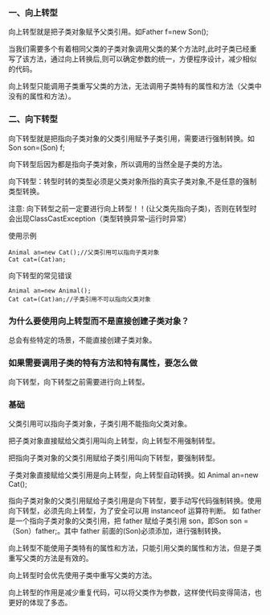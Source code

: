 ### 一、向上转型

向上转型就是把子类对象赋予父类引用。如Father f=new Son();

当我们需要多个有着相同父类的子类对象调用父类的某个方法时,此时子类已经重写了该方法，通过向上转换后,则可以确定参数的统一，方便程序设计，减少相似的代码。

向上转型只能调用子类重写父类的方法，无法调用子类特有的属性和方法（父类中没有的属性和方法）。

### 二、向下转型

向下转型就是把指向子类对象的父类引用赋予子类引用，需要进行强制转换。如Son son=(Son) f;

向下转型后因为都是指向子类对象，所以调用的当然全是子类的方法。

向下转型：转型时转的类型必须是父类对象所指的真实子类对象,不是任意的强制类型转换。

注意:  向下转型之前一定要进行向上转型！！(让父类先指向子类)，否则在转型时会出现ClassCastException（类型转换异常–运行时异常）

使用示例
```text
Animal an=new Cat();//父类引用可以指向子类对象
Cat cat=(Cat)an;
```
向下转型的常见错误
```text
Animal an=new Animal();
Cat cat=(Cat)an;//子类引用不可以指向父类对象
```

### 为什么要使用向上转型而不是直接创建子类对象？

总会有些特定的场景，不能直接创建子类对象。

### 如果需要调用子类的特有方法和特有属性，要怎么做

向下转型，向下转型之前需要进行向上转型。

### 基础

父类引用可以指向子类对象，子类引用不能指向父类对象。

把子类对象直接赋给父类引用叫向上转型，向上转型不用强制转型。

把指向子类对象的父类引用赋给子类引用叫向下转型，要强制转型。

子类对象直接赋给父类引用是向上转型，向上转型自动转换。如 Animal an=new Cat();

指向子类对象的父类引用赋给子类引用是向下转型，要手动写代码强制转换。使用向下转型，必须先向上转型，为了安全可以用 instanceof 运算符判断。 如 father 是一个指向子类对象的父类引用，把 father 赋给子类引用 son，即Son son =（Son）father;。其中 father 前面的(Son)必须添加，进行强制转换。

向上转型不能使用子类特有的属性和方法，只能引用父类的属性和方法，但是子类重写父类的方法是有效的。

向上转型时会优先使用子类中重写父类的方法。

向上转型的作用是减少重复代码，可以将父类作为参数，这样使代码变得简洁，也更好的体现了多态。
